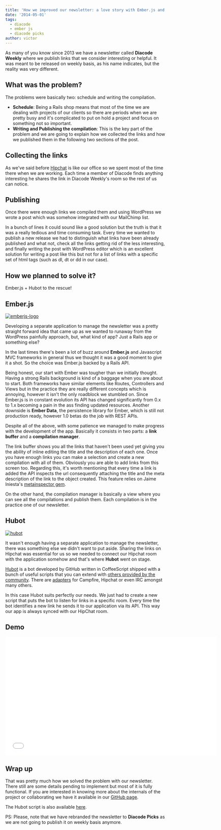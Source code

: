 ```yaml
---
title: 'How we improved our newsletter: a love story with Ember.js and Hubot'
date: '2014-05-01'
tags:
  - diacode
  - ember js
  - diacode picks
author: victor
---
```


As many of you know since 2013 we have a newsletter called **Diacode Weekly** where we publish links that we consider interesting or helpful. It was meant to be released on weekly basis, as his name indicates, but the reality was very different.

## What was the problem?

The problems were basically two: schedule and writing the compilation.

* **Schedule**: Being a Rails shop means that most of the time we are dealing with projects of our clients so there are periods when we are pretty busy and it's complicated to put on hold a project and focus on something not so important.
* **Writing and Publishing the compilation**: This is the key part of the problem and we are going to explain how we collected the links and how we published them in the following two sections of the post.

## Collecting the links

As we've said before [Hipchat](http://hipchat.com) is like our office so we spent most of the time there when we are working. Each time a member of Diacode finds anything interesting he shares the link in Diacode Weekly's room so the rest of us can notice.

## Publishing

Once there were enough links we compiled them and using WordPress we wrote a post which was somehow integrated with our MailChimp list.

In a bunch of lines it could sound like a good solution but the truth is that it was a really tedious and time consuming task. Every time we wanted to publish a new release we had to distinguish what links have been already published and what not, check all the links getting rid of the less interesting, and finally writing the post with WordPress editor which is an excellent solution for writing a post like this but not for a list of links with a specific set of html tags (such as dl, dt or dd in our case).

## How we planned to solve it?

Ember.js + Hubot to the rescue!

## Ember.js

[![emberjs-logo](https://diacode-blog.s3-eu-west-1.amazonaws.com/2014/04/emberjs-logo.png)](https://diacode-blog.s3-eu-west-1.amazonaws.com/2014/04/emberjs-logo.png)

Developing a separate application to manage the newsletter was a pretty straight forward idea that came up as we wanted to runaway from the WordPress painfully approach, but, what kind of app? Just a Rails app or something else?

In the last times there's been a lot of buzz around **Ember.js** and Javascript MVC frameworks in general thus we thought it was a good moment to give it a shot. So the choice was Ember.js backed by a Rails API.

Being honest, our start with Ember was tougher than we initially thought. Having a strong Rails background is kind of a baggage when you are about to start. Both frameworks have similar elements like Routes, Controllers and Views but in the practice they are really different concepts which is annoying, however it isn't the only roadblock we stumbled on. Since Ember.js is in constant evolution its API has changed significantly from 0.x to 1.x becoming a pain in the ass finding updated resources. Another downside is **Ember Data**, the persistence library for Ember, which is still not production ready, however 1.0 betas do the job with REST APIs.

Despite all of the above, with some patience we managed to make progress with the development of the app. Basically it consists in two parts: a **link buffer** and a **compilation manager**.

The link buffer shows you all the links that haven't been used yet giving you the ability of inline editing the title and the description of each one. Once you have enough links you can make a selection and create a new compilation with all of them. Obviously you are able to add links from this screen too. Regarding this, it's worth mentioning that every time a link is added the API inspects the url consequently attaching the title and the meta description of the link to the object created. This feature relies on Jaime Iniesta's 
[metainspector gem](https://github.com/jaimeiniesta/metainspector).

On the other hand, the compilation manager is basically a view where you can see all the compilations and publish them. Each compilation is in the practice one of our newsletter.

## Hubot

[![hubot](https://diacode-blog.s3-eu-west-1.amazonaws.com/2014/04/hubot.png)](https://diacode-blog.s3-eu-west-1.amazonaws.com/2014/04/hubot.png)

It wasn't enough having a separate application to manage the newsletter, there was something else we didn't want to put aside. Sharing the links on Hipchat was essential for us so we needed to connect our Hipchat room with the application somehow and that's where **Hubot** went on stage.


[Hubot](https://hubot.github.com/) is a bot developed by GitHub written in CoffeeScript shipped with a bunch of useful scripts that you can extend with [others provided by the community](https://github.com/github/hubot-scripts). There are [adapters](https://github.com/github/hubot/blob/master/docs/adapters.md) for Campfire, Hipchat or even IRC amongst many others.

In this case Hubot suits perfectly our needs. We just had to create a new script that puts the bot to listen for links in a specific room. Every time the bot identifies a new link he sends it to our application via its API. This way our app is always synced with our HipChat room.

## Demo

<iframe width="666" height="374" src="//www.youtube.com/embed/T-D-u_x8eIU" frameborder="0" allowfullscreen="allowfullscreen"></iframe>

## Wrap up

That was pretty much how we solved the problem with our newsletter. There still are some details pending to implement but most of it is fully functional. If you are interested in knowing more about the internals of the project or collaborating we have it available in our [GitHub page](http://github.com/diacode/picks).

The Hubot script is also available [here](https://github.com/diacode/picks-hubot-script).

PS: Please, note that we have rebranded the newsletter to **Diacode Picks** as we are not going to publish it on weekly basis anymore.

